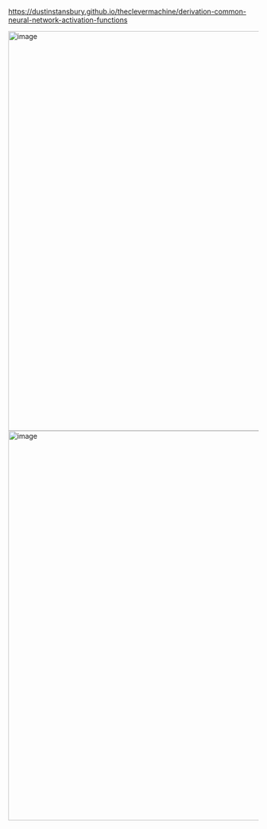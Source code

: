 https://dustinstansbury.github.io/theclevermachine/derivation-common-neural-network-activation-functions

<img width="803" alt="image" src="https://user-images.githubusercontent.com/81428296/225522757-918498d3-56b9-44ed-9178-382e97e747fc.png">
<img width="783" alt="image" src="https://user-images.githubusercontent.com/81428296/225522778-f4f5031f-80d4-4e9c-a72f-7c4284e63650.png">
